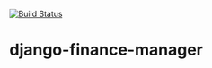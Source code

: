 [![Build Status](https://travis-ci.com/khortiuk/django-finance-manager.svg?branch=master)](https://travis-ci.com/khortiuk/django-finance-manager)
# django-finance-manager